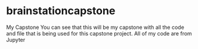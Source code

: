 # brainstationcapstone
My Capstone
You can see that this will be my capstone with all the code and file that is being used for this capstone project.
All of my code are from Jupyter
